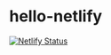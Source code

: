 # hello-netlify
[![Netlify Status](https://api.netlify.com/api/v1/badges/8b0f6010-4807-4c02-a5c3-d619716374d0/deploy-status)](https://app.netlify.com/sites/pensive-shaw-f96870/deploys)

